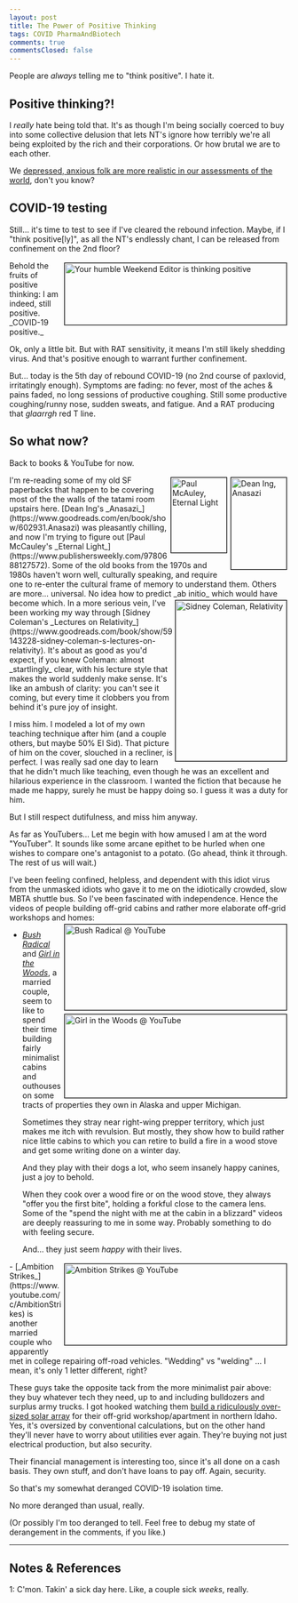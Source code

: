 ```yaml
---
layout: post
title: The Power of Positive Thinking
tags: COVID PharmaAndBiotech
comments: true
commentsClosed: false
---
```


People are _always_ telling me to "think positive".  I hate it.


## Positive thinking?!  

I _really_ hate being told that.  It's as though I'm being socially coerced to buy into
some collective delusion that lets NT's ignore how terribly we're all being exploited by the
rich and their corporations.  Or how brutal we are to each other.  

We [depressed, anxious folk are more realistic in our assessments of the world](https://en.wikipedia.org/wiki/Depressive_realism), don't you know?  


## COVID-19 testing  

Still&hellip; it's time to test to see if I've cleared the rebound infection.  Maybe, if I
"think positive[ly]", as all the NT's endlessly chant, I can be released from confinement
on the 2nd floor?  

<img src="{{ site.baseurl }}/images/2022-08-08-positive-thinking-test-1.jpg" width="400" height="111" alt="Your humble Weekend Editor is thinking positive" title="Your humble Weekend Editor is thinking positive" style="float: right; margin: 3px 3px 3px 3px; border: 1px solid #000000;">
Behold the fruits of positive thinking: I am indeed, still positive.  _COVID-19 positive._  

Ok, only a little bit.  But with RAT sensitivity, it means I'm still likely shedding
virus.  And that's positive enough to warrant further confinement.  

But&hellip; today is the 5th day of rebound COVID-19 (no 2nd course of paxlovid,
irritatingly enough).  Symptoms are fading: no fever, most of the aches &amp; pains faded,
no long sessions of productive coughing.  Still some productive coughing/runny nose,
sudden sweats, and fatigue.  And a RAT producing that _glaarrgh_ red T line.  


## So what now?  

Back to books &amp; YouTube for now.

<img src="{{ site.baseurl }}/images/2022-08-08-positive-thinking-anasazi.jpg" width="100" height="165" alt="Dean Ing, Anasazi" title="Dean Ing, Anasazi" style="float: right; margin: 3px 3px 3px 3px; border: 1px solid #000000;">
<img src="{{ site.baseurl }}/images/2022-08-08-positive-thinking-eternal-light.jpg" width="100" height="135" alt="Paul McAuley, Eternal Light" title="Paul McAuley, Eternal Light" style="float: right; margin: 3px 3px 3px 3px; border: 1px solid #000000;">
I'm re-reading some of my old SF paperbacks that happen to be covering most of the the
walls of the tatami room upstairs here.
[Dean Ing's _Anasazi_](https://www.goodreads.com/en/book/show/602931.Anasazi)
was pleasantly chilling, and now I'm trying to figure out
[Paul McCauley's _Eternal Light_](https://www.publishersweekly.com/9780688127572).  Some
of the old books from the 1970s and 1980s haven't worn well, culturally speaking, and
require one to re-enter the cultural frame of memory to understand them.  Others are
more&hellip; universal.  No idea how to predict _ab initio_ which would have become
which.  

<img src="{{ site.baseurl }}/images/2022-08-08-positive-thinking-coleman-relativity.jpg" width="200" height="289" alt="Sidney Coleman, Relativity" title="Sidney Coleman, Relativity" style="float: right; margin: 3px 3px 3px 3px; border: 1px solid #000000;">
In a more serious vein, I've been working my way through
[Sidney Coleman's _Lectures on Relativity_](https://www.goodreads.com/book/show/59143228-sidney-coleman-s-lectures-on-relativity).
It's about as good as you'd expect, if you knew Coleman: almost _startlingly_ clear, with
his lecture style that makes the world suddenly make sense.  It's like an ambush of
clarity: you can't see it coming, but every time it clobbers you from behind it's pure joy
of insight.  

I miss him.  I modeled a lot of my own teaching technique after him (and a couple others,
but maybe 50% El Sid).  That picture of him on the cover, slouched in a recliner, is
perfect.  I was really sad one day to learn that he didn't much like teaching, even though
he was an excellent and hilarious experience in the classroom.  I wanted the fiction that
because he made me happy, surely he must be happy doing so.  I guess it was a duty for
him.  

But I still respect dutifulness, and miss him anyway.  

As far as YouTubers&hellip; Let me begin with how amused I am at the word "YouTuber".  It
sounds like some arcane epithet to be hurled when one wishes to compare one's antagonist
to a potato.  (Go ahead, think it through.  The rest of us will wait.)  

I've been feeling confined, helpless, and dependent with this idiot virus from the
unmasked idiots who gave it to me on the idiotically crowded, slow MBTA shuttle bus.  So
I've been fascinated with independence.  Hence the videos of people building off-grid
cabins and rather more elaborate off-grid workshops and homes:  
<img src="{{ site.baseurl }}/images/2022-08-08-positive-thinking-bush-radical.jpg" width="400" height="154" alt="Bush Radical @ YouTube" title="Bush Radical @ YouTube" style="float: right; margin: 3px 3px 3px 3px; border: 1px solid #000000;">
<img src="{{ site.baseurl }}/images/2022-08-08-positive-thinking-girl-in-the-woods.jpg" width="400" height="150" alt="Girl in the Woods @ YouTube" title="Girl in the Woods @ YouTube" style="float: right; margin: 3px 3px 3px 3px; border: 1px solid #000000;">
- [_Bush Radical_](https://www.youtube.com/c/Bushradical) and 
  [_Girl in the Woods_](https://www.youtube.com/c/alaskagirlinthewoods1), a married
  couple, seem to like to spend their time building fairly minimalist cabins and outhouses
  on some tracts of properties they own in Alaska and upper Michigan.  
  
  Sometimes they stray near right-wing prepper territory, which just makes me itch with
  revulsion.  But mostly, they show how to build rather nice little cabins to which you
  can retire to build a fire in a wood stove and get some writing done on a winter day.  

  And they play with their dogs a lot, who seem insanely happy canines, just a joy to behold.  
  
  When they cook over a wood fire or on the wood stove, they always "offer you the first
  bite", holding a forkful close to the camera lens.  Some of the "spend the night with me
  at the cabin in a blizzard" videos are deeply reassuring to me in some way.  Probably
  something to do with feeling secure.  
  
  And&hellip; they just seem _happy_ with their lives.  
  
<img src="{{ site.baseurl }}/images/2022-08-08-positive-thinking-ambition-strikes.jpg" width="400" height="146" alt="Ambition Strikes @ YouTube" title="Ambition Strikes @ YouTube" style="float: right; margin: 3px 3px 3px 3px; border: 1px solid #000000;">  
- [_Ambition Strikes_](https://www.youtube.com/c/AmbitionStrikes) is another married
  couple who apparently met in college repairing off-road vehicles.  "Wedding" vs
  "welding" &hellip; I mean, it's only 1 letter different, right?  
  
  These guys take the opposite tack from the more minimalist pair above: they buy whatever
  tech they need, up to and including bulldozers and surplus army trucks.  I got hooked
  watching them
  [build a ridiculously over-sized solar array](https://www.youtube.com/playlist?list=PLMCvRxq4QdcfslNW2kiSkqoUIZZyIsS7F)
  for their off-grid workshop/apartment in northern Idaho.  Yes, it's oversized by
  conventional calculations, but on the other hand they'll never have to worry
  about utilities ever again.  They're buying not just electrical production, but also
  security.  
  
  Their financial management is interesting too, since it's all done on a cash basis.
  They own stuff, and don't have loans to pay off.  Again, security.  

So that's my somewhat deranged COVID-19 isolation time.  

No more deranged than usual, really.  

(Or possibly I'm too deranged to tell.  Feel free to debug my state of derangement in the
comments, if you like.)  

---

## Notes &amp; References  

<!--
<sup id="fn1a">[[1]](#fn1)</sup>

<a id="fn1">1</a>: ***, ["***"](***), *** [↩](#fn1a)  

<a href="{{ site.baseurl }}/images/***">
  <img src="{{ site.baseurl }}/images/***" width="400" height="***" alt="***" title="***" style="float: right; margin: 3px 3px 3px 3px; border: 1px solid #000000;">
</a>

<iframe width="400" height="224" src="***" allow="accelerometer; encrypted-media; gyroscope; picture-in-picture" allowfullscreen style="float: right; margin: 3px 3px 3px 3px; border: 1px solid #000000;"></iframe>
-->

<a id="fn1">1</a>: C'mon.  Takin' a sick day here.  Like, a couple sick _weeks_, really.  
